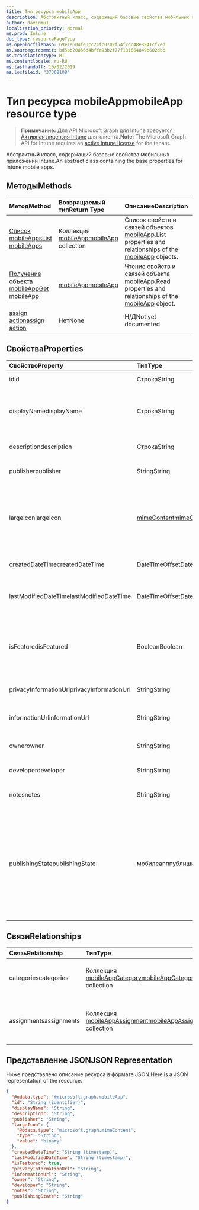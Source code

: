 ```yaml
---
title: Тип ресурса mobileApp
description: Абстрактный класс, содержащий базовые свойства мобильных приложений Intune.
author: davidmu1
localization_priority: Normal
ms.prod: Intune
doc_type: resourcePageType
ms.openlocfilehash: 69e1e604fe3cc2cfc0702f54fcdc48e8941cf7ed
ms.sourcegitcommit: bd5bb20856d4bffe93b2f77f131664849b602dbb
ms.translationtype: MT
ms.contentlocale: ru-RU
ms.lasthandoff: 10/02/2019
ms.locfileid: "37368108"
---
```

# <a name="mobileapp-resource-type"></a><span data-ttu-id="aaed2-103">Тип ресурса mobileApp</span><span class="sxs-lookup"><span data-stu-id="aaed2-103">mobileApp resource type</span></span>

> <span data-ttu-id="aaed2-104">**Примечание:** Для API Microsoft Graph для Intune требуется [Активная лицензия Intune](https://go.microsoft.com/fwlink/?linkid=839381) для клиента.</span><span class="sxs-lookup"><span data-stu-id="aaed2-104">**Note:** The Microsoft Graph API for Intune requires an [active Intune license](https://go.microsoft.com/fwlink/?linkid=839381) for the tenant.</span></span>

<span data-ttu-id="aaed2-105">Абстрактный класс, содержащий базовые свойства мобильных приложений Intune.</span><span class="sxs-lookup"><span data-stu-id="aaed2-105">An abstract class containing the base properties for Intune mobile apps.</span></span>

## <a name="methods"></a><span data-ttu-id="aaed2-106">Методы</span><span class="sxs-lookup"><span data-stu-id="aaed2-106">Methods</span></span>
|<span data-ttu-id="aaed2-107">Метод</span><span class="sxs-lookup"><span data-stu-id="aaed2-107">Method</span></span>|<span data-ttu-id="aaed2-108">Возвращаемый тип</span><span class="sxs-lookup"><span data-stu-id="aaed2-108">Return Type</span></span>|<span data-ttu-id="aaed2-109">Описание</span><span class="sxs-lookup"><span data-stu-id="aaed2-109">Description</span></span>|
|:---|:---|:---|
|[<span data-ttu-id="aaed2-110">Список mobileApps</span><span class="sxs-lookup"><span data-stu-id="aaed2-110">List mobileApps</span></span>](../api/intune-apps-mobileapp-list.md)|<span data-ttu-id="aaed2-111">Коллекция [mobileApp](../resources/intune-apps-mobileapp.md)</span><span class="sxs-lookup"><span data-stu-id="aaed2-111">[mobileApp](../resources/intune-apps-mobileapp.md) collection</span></span>|<span data-ttu-id="aaed2-112">Список свойств и связей объектов [mobileApp](../resources/intune-apps-mobileapp.md).</span><span class="sxs-lookup"><span data-stu-id="aaed2-112">List properties and relationships of the [mobileApp](../resources/intune-apps-mobileapp.md) objects.</span></span>|
|[<span data-ttu-id="aaed2-113">Получение объекта mobileApp</span><span class="sxs-lookup"><span data-stu-id="aaed2-113">Get mobileApp</span></span>](../api/intune-apps-mobileapp-get.md)|[<span data-ttu-id="aaed2-114">mobileApp</span><span class="sxs-lookup"><span data-stu-id="aaed2-114">mobileApp</span></span>](../resources/intune-apps-mobileapp.md)|<span data-ttu-id="aaed2-115">Чтение свойств и связей объекта [mobileApp](../resources/intune-apps-mobileapp.md).</span><span class="sxs-lookup"><span data-stu-id="aaed2-115">Read properties and relationships of the [mobileApp](../resources/intune-apps-mobileapp.md) object.</span></span>|
|[<span data-ttu-id="aaed2-116">assign action</span><span class="sxs-lookup"><span data-stu-id="aaed2-116">assign action</span></span>](../api/intune-apps-mobileapp-assign.md)|<span data-ttu-id="aaed2-117">Нет</span><span class="sxs-lookup"><span data-stu-id="aaed2-117">None</span></span>|<span data-ttu-id="aaed2-118">Н/Д</span><span class="sxs-lookup"><span data-stu-id="aaed2-118">Not yet documented</span></span>|

## <a name="properties"></a><span data-ttu-id="aaed2-119">Свойства</span><span class="sxs-lookup"><span data-stu-id="aaed2-119">Properties</span></span>
|<span data-ttu-id="aaed2-120">Свойство</span><span class="sxs-lookup"><span data-stu-id="aaed2-120">Property</span></span>|<span data-ttu-id="aaed2-121">Тип</span><span class="sxs-lookup"><span data-stu-id="aaed2-121">Type</span></span>|<span data-ttu-id="aaed2-122">Описание</span><span class="sxs-lookup"><span data-stu-id="aaed2-122">Description</span></span>|
|:---|:---|:---|
|<span data-ttu-id="aaed2-123">id</span><span class="sxs-lookup"><span data-stu-id="aaed2-123">id</span></span>|<span data-ttu-id="aaed2-124">Строка</span><span class="sxs-lookup"><span data-stu-id="aaed2-124">String</span></span>|<span data-ttu-id="aaed2-125">Ключ объекта.</span><span class="sxs-lookup"><span data-stu-id="aaed2-125">Key of the entity.</span></span>|
|<span data-ttu-id="aaed2-126">displayName</span><span class="sxs-lookup"><span data-stu-id="aaed2-126">displayName</span></span>|<span data-ttu-id="aaed2-127">Строка</span><span class="sxs-lookup"><span data-stu-id="aaed2-127">String</span></span>|<span data-ttu-id="aaed2-128">Администратор предоставил или импортировал название приложения.</span><span class="sxs-lookup"><span data-stu-id="aaed2-128">The admin provided or imported title of the app.</span></span>|
|<span data-ttu-id="aaed2-129">description</span><span class="sxs-lookup"><span data-stu-id="aaed2-129">description</span></span>|<span data-ttu-id="aaed2-130">Строка</span><span class="sxs-lookup"><span data-stu-id="aaed2-130">String</span></span>|<span data-ttu-id="aaed2-131">Описание приложения.</span><span class="sxs-lookup"><span data-stu-id="aaed2-131">The description of the app.</span></span>|
|<span data-ttu-id="aaed2-132">publisher</span><span class="sxs-lookup"><span data-stu-id="aaed2-132">publisher</span></span>|<span data-ttu-id="aaed2-133">String</span><span class="sxs-lookup"><span data-stu-id="aaed2-133">String</span></span>|<span data-ttu-id="aaed2-134">Издатель приложения.</span><span class="sxs-lookup"><span data-stu-id="aaed2-134">The publisher of the app.</span></span>|
|<span data-ttu-id="aaed2-135">largeIcon</span><span class="sxs-lookup"><span data-stu-id="aaed2-135">largeIcon</span></span>|[<span data-ttu-id="aaed2-136">mimeContent</span><span class="sxs-lookup"><span data-stu-id="aaed2-136">mimeContent</span></span>](../resources/intune-shared-mimecontent.md)|<span data-ttu-id="aaed2-137">Большой значок, отображается в сведениях о приложении и используется для отправки значка.</span><span class="sxs-lookup"><span data-stu-id="aaed2-137">The large icon, to be displayed in the app details and used for upload of the icon.</span></span>|
|<span data-ttu-id="aaed2-138">createdDateTime</span><span class="sxs-lookup"><span data-stu-id="aaed2-138">createdDateTime</span></span>|<span data-ttu-id="aaed2-139">DateTimeOffset</span><span class="sxs-lookup"><span data-stu-id="aaed2-139">DateTimeOffset</span></span>|<span data-ttu-id="aaed2-140">Дата и время создания приложения.</span><span class="sxs-lookup"><span data-stu-id="aaed2-140">The date and time the app was created.</span></span>|
|<span data-ttu-id="aaed2-141">lastModifiedDateTime</span><span class="sxs-lookup"><span data-stu-id="aaed2-141">lastModifiedDateTime</span></span>|<span data-ttu-id="aaed2-142">DateTimeOffset</span><span class="sxs-lookup"><span data-stu-id="aaed2-142">DateTimeOffset</span></span>|<span data-ttu-id="aaed2-143">Дата и время последнего изменения приложения.</span><span class="sxs-lookup"><span data-stu-id="aaed2-143">The date and time the app was last modified.</span></span>|
|<span data-ttu-id="aaed2-144">isFeatured</span><span class="sxs-lookup"><span data-stu-id="aaed2-144">isFeatured</span></span>|<span data-ttu-id="aaed2-145">Boolean</span><span class="sxs-lookup"><span data-stu-id="aaed2-145">Boolean</span></span>|<span data-ttu-id="aaed2-146">Значение, которое показывает, отмечено ли приложение как подобранное администратором.</span><span class="sxs-lookup"><span data-stu-id="aaed2-146">The value indicating whether the app is marked as featured by the admin.</span></span>|
|<span data-ttu-id="aaed2-147">privacyInformationUrl</span><span class="sxs-lookup"><span data-stu-id="aaed2-147">privacyInformationUrl</span></span>|<span data-ttu-id="aaed2-148">String</span><span class="sxs-lookup"><span data-stu-id="aaed2-148">String</span></span>|<span data-ttu-id="aaed2-149">URL-адрес заявления о конфиденциальности.</span><span class="sxs-lookup"><span data-stu-id="aaed2-149">The privacy statement Url.</span></span>|
|<span data-ttu-id="aaed2-150">informationUrl</span><span class="sxs-lookup"><span data-stu-id="aaed2-150">informationUrl</span></span>|<span data-ttu-id="aaed2-151">String</span><span class="sxs-lookup"><span data-stu-id="aaed2-151">String</span></span>|<span data-ttu-id="aaed2-152">URL-адрес с дополнительными сведениями.</span><span class="sxs-lookup"><span data-stu-id="aaed2-152">The more information Url.</span></span>|
|<span data-ttu-id="aaed2-153">owner</span><span class="sxs-lookup"><span data-stu-id="aaed2-153">owner</span></span>|<span data-ttu-id="aaed2-154">String</span><span class="sxs-lookup"><span data-stu-id="aaed2-154">String</span></span>|<span data-ttu-id="aaed2-155">Владелец приложения.</span><span class="sxs-lookup"><span data-stu-id="aaed2-155">The owner of the app.</span></span>|
|<span data-ttu-id="aaed2-156">developer</span><span class="sxs-lookup"><span data-stu-id="aaed2-156">developer</span></span>|<span data-ttu-id="aaed2-157">String</span><span class="sxs-lookup"><span data-stu-id="aaed2-157">String</span></span>|<span data-ttu-id="aaed2-158">Разработчик приложения.</span><span class="sxs-lookup"><span data-stu-id="aaed2-158">The developer of the app.</span></span>|
|<span data-ttu-id="aaed2-159">notes</span><span class="sxs-lookup"><span data-stu-id="aaed2-159">notes</span></span>|<span data-ttu-id="aaed2-160">String</span><span class="sxs-lookup"><span data-stu-id="aaed2-160">String</span></span>|<span data-ttu-id="aaed2-161">Заметки для приложения.</span><span class="sxs-lookup"><span data-stu-id="aaed2-161">Notes for the app.</span></span>|
|<span data-ttu-id="aaed2-162">publishingState</span><span class="sxs-lookup"><span data-stu-id="aaed2-162">publishingState</span></span>|[<span data-ttu-id="aaed2-163">мобилеапппублишингстате</span><span class="sxs-lookup"><span data-stu-id="aaed2-163">mobileAppPublishingState</span></span>](../resources/intune-apps-mobileapppublishingstate.md)|<span data-ttu-id="aaed2-164">Состояние публикации для приложения.</span><span class="sxs-lookup"><span data-stu-id="aaed2-164">The publishing state for the app.</span></span> <span data-ttu-id="aaed2-165">Приложение не может быть назначено, если оно не опубликовано.</span><span class="sxs-lookup"><span data-stu-id="aaed2-165">The app cannot be assigned unless the app is published.</span></span> <span data-ttu-id="aaed2-166">Возможные значения: `notPublished`, `processing`, `published`.</span><span class="sxs-lookup"><span data-stu-id="aaed2-166">Possible values are: `notPublished`, `processing`, `published`.</span></span>|

## <a name="relationships"></a><span data-ttu-id="aaed2-167">Связи</span><span class="sxs-lookup"><span data-stu-id="aaed2-167">Relationships</span></span>
|<span data-ttu-id="aaed2-168">Связь</span><span class="sxs-lookup"><span data-stu-id="aaed2-168">Relationship</span></span>|<span data-ttu-id="aaed2-169">Тип</span><span class="sxs-lookup"><span data-stu-id="aaed2-169">Type</span></span>|<span data-ttu-id="aaed2-170">Описание</span><span class="sxs-lookup"><span data-stu-id="aaed2-170">Description</span></span>|
|:---|:---|:---|
|<span data-ttu-id="aaed2-171">categories</span><span class="sxs-lookup"><span data-stu-id="aaed2-171">categories</span></span>|<span data-ttu-id="aaed2-172">Коллекция [mobileAppCategory](../resources/intune-apps-mobileappcategory.md)</span><span class="sxs-lookup"><span data-stu-id="aaed2-172">[mobileAppCategory](../resources/intune-apps-mobileappcategory.md) collection</span></span>|<span data-ttu-id="aaed2-173">Список категорий для этого приложения.</span><span class="sxs-lookup"><span data-stu-id="aaed2-173">The list of categories for this app.</span></span>|
|<span data-ttu-id="aaed2-174">assignments</span><span class="sxs-lookup"><span data-stu-id="aaed2-174">assignments</span></span>|<span data-ttu-id="aaed2-175">Коллекция [mobileAppAssignment](../resources/intune-apps-mobileappassignment.md)</span><span class="sxs-lookup"><span data-stu-id="aaed2-175">[mobileAppAssignment](../resources/intune-apps-mobileappassignment.md) collection</span></span>|<span data-ttu-id="aaed2-176">Список назначений группы для этого мобильного приложения.</span><span class="sxs-lookup"><span data-stu-id="aaed2-176">The list of group assignments for this mobile app.</span></span>|

## <a name="json-representation"></a><span data-ttu-id="aaed2-177">Представление JSON</span><span class="sxs-lookup"><span data-stu-id="aaed2-177">JSON Representation</span></span>
<span data-ttu-id="aaed2-178">Ниже представлено описание ресурса в формате JSON.</span><span class="sxs-lookup"><span data-stu-id="aaed2-178">Here is a JSON representation of the resource.</span></span>
<!-- {
  "blockType": "resource",
  "keyProperty": "id",
  "@odata.type": "microsoft.graph.mobileApp"
}
-->
``` json
{
  "@odata.type": "#microsoft.graph.mobileApp",
  "id": "String (identifier)",
  "displayName": "String",
  "description": "String",
  "publisher": "String",
  "largeIcon": {
    "@odata.type": "microsoft.graph.mimeContent",
    "type": "String",
    "value": "binary"
  },
  "createdDateTime": "String (timestamp)",
  "lastModifiedDateTime": "String (timestamp)",
  "isFeatured": true,
  "privacyInformationUrl": "String",
  "informationUrl": "String",
  "owner": "String",
  "developer": "String",
  "notes": "String",
  "publishingState": "String"
}
```





